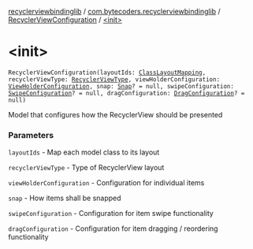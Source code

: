 [recyclerviewbindinglib](../../index.md) / [com.bytecoders.recyclerviewbindinglib](../index.md) / [RecyclerViewConfiguration](index.md) / [&lt;init&gt;](./-init-.md)

# &lt;init&gt;

`RecyclerViewConfiguration(layoutIds: `[`ClassLayoutMapping`](../-class-layout-mapping.md)`, recyclerViewType: `[`RecyclerViewType`](../-recycler-view-type.md)`, viewHolderConfiguration: `[`ViewHolderConfiguration`](../../com.bytecoders.recyclerviewbindinglib.viewholder/-view-holder-configuration.md)`, snap: `[`Snap`](../-snap/index.md)`? = null, swipeConfiguration: `[`SwipeConfiguration`](../../com.bytecoders.recyclerviewbindinglib.touchhelper/-swipe-configuration/index.md)`? = null, dragConfiguration: `[`DragConfiguration`](../../com.bytecoders.recyclerviewbindinglib.touchhelper/-drag-configuration/index.md)`? = null)`

Model that configures how the RecyclerView should be presented

### Parameters

`layoutIds` - Map each model class to its layout

`recyclerViewType` - Type of RecyclerView layout

`viewHolderConfiguration` - Configuration for individual items

`snap` - How items shall be snapped

`swipeConfiguration` - Configuration for item swipe functionality

`dragConfiguration` - Configuration for item dragging / reordering functionality